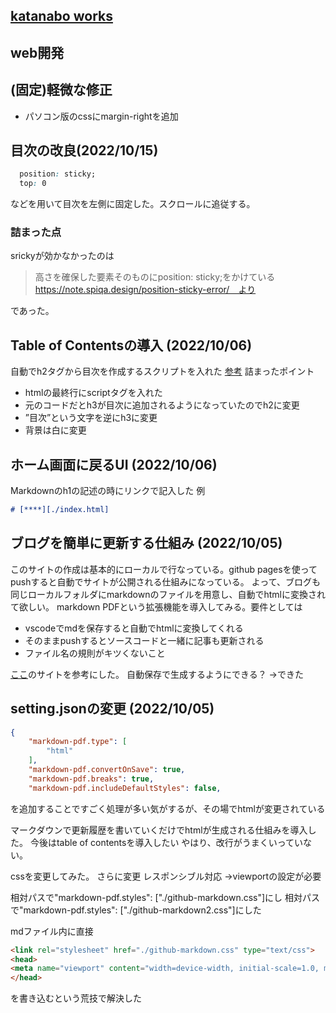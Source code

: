 <link rel="stylesheet" href="./github-markdown.css" type="text/css">
<link rel="stylesheet" href="toc.css">
<head>
<meta name="viewport" content="width=device-width, initial-scale=1.0, maximum-scale=1.0, minimum-scale=1.0">
</head>
<div class="contents wrapper">
<article>




# [katanabo works](./index.html)
# web開発


## (固定)軽微な修正
- パソコン版のcssにmargin-rightを追加

## 目次の改良(2022/10/15)
```css
  position: sticky;
  top: 0
```
などを用いて目次を左側に固定した。スクロールに追従する。
### 詰まった点
srickyが効かなかったのは
>高さを確保した要素そのものにposition: sticky;をかけている
https://note.spiqa.design/position-sticky-error/　より

であった。


## Table of Contentsの導入 (2022/10/06)
自動でh2タグから目次を作成するスクリプトを入れた
[参考](https://projectcodeed.blogspot.com/2020/04/an-automatic-table-of-contents.html)
詰まったポイント
- htmlの最終行にscriptタグを入れた
- 元のコードだとh3が目次に追加されるようになっていたのでh2に変更
- ”目次”という文字を逆にh3に変更
- 背景は白に変更

## ホーム画面に戻るUI (2022/10/06)
Markdownのh1の記述の時にリンクで記入した
例
```markdown
# [****][./index.html]
```

## ブログを簡単に更新する仕組み (2022/10/05)
このサイトの作成は基本的にローカルで行なっている。github pagesを使ってpushすると自動でサイトが公開される仕組みになっている。
よって、ブログも同じローカルフォルダにmarkdownのファイルを用意し、自動でhtmlに変換されて欲しい。
markdown PDFという拡張機能を導入してみる。要件としては
- vscodeでmdを保存すると自動でhtmlに変換してくれる
- そのままpushするとソースコードと一緒に記事も更新される
- ファイル名の規則がキツくないこと

[ここ](https://atmarkit.itmedia.co.jp/ait/articles/1804/27/news034.html)のサイトを参考にした。 
自動保存で生成するようにできる？
→できた

## setting.jsonの変更 (2022/10/05)
```json
{
    "markdown-pdf.type": [
        "html"
    ],
    "markdown-pdf.convertOnSave": true,
    "markdown-pdf.breaks": true,
    "markdown-pdf.includeDefaultStyles": false,
``` 
を追加することですごく処理が多い気がするが、その場でhtmlが変更されている

マークダウンで更新履歴を書いていくだけでhtmlが生成される仕組みを導入した。
今後はtable of contentsを導入したい
やはり、改行がうまくいっていない。

cssを変更してみた。
さらに変更
レスポンシブル対応
→viewportの設定が必要

相対パスで"markdown-pdf.styles": ["./github-markdown.css"]にし
相対パスで"markdown-pdf.styles": ["./github-markdown2.css"]にした

mdファイル内に直接
```html
<link rel="stylesheet" href="./github-markdown.css" type="text/css">
<head>
<meta name="viewport" content="width=device-width, initial-scale=1.0, maximum-scale=1.0, minimum-scale=1.0">
</head>
```
を書き込むという荒技で解決した

</article>
<aside id="ToC"></aside>
<script src="toc.js"></script>
</div>